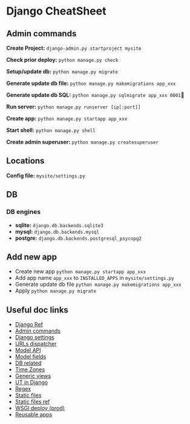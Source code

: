 # Django CheatSheet

## Admin commands

**Create Project:** `django-admin.py startproject mysite`

**Check prior deploy:** `python manage.py check`

**Setup/update db:** `python manage.py migrate`

**Generate update db file:** `python manage.py makemigrations app_xxx`

**Generate update db SQL:** `python manage.py sqlmigrate app_xxx 0001`

**Run server:** `python manage.py runserver [ip[:port]]`

**Create app:** `python manage.py startapp app_xxx`

**Start shell:** `python manage.py shell`

**Create admin superuser:** `python manage.py createsuperuser`

## Locations

**Config file:** `mysite/settings.py`

## DB

### DB engines

- **sqlite:** `django.db.backends.sqlite3`
- **mysql:** `django.db.backends.mysql`
- **postgre:** `django.db.backends.postgresql_psycopg2`

## Add new app

- Create new app `python manage.py startapp app_xxx`
- Add app name `app_xxx` to `INSTALLED_APPS` in `mysite/settings.py`
- Generate update db file `python manage.py makemigrations app_xxx`
- Apply `python manage.py migrate`

## Useful doc links

- [Django Ref](https://docs.djangoproject.com/en/1.7/ref/)
- [Admin commands](https://docs.djangoproject.com/en/1.7/ref/django-admin/)
- [Django settings](https://docs.djangoproject.com/en/1.7/topics/settings/)
- [URLs dispatcher](https://docs.djangoproject.com/en/1.7/topics/http/urls/)
- [Model API](https://docs.djangoproject.com/en/1.7/ref/models/instances/)
- [Model fields](https://docs.djangoproject.com/en/1.7/ref/models/fields/)
- [DB related](https://docs.djangoproject.com/en/1.7/topics/db/)
- [Time Zones](https://docs.djangoproject.com/en/1.7/topics/i18n/timezones/)
- [Generic views](https://docs.djangoproject.com/en/1.7/topics/class-based-views/)
- [UT in Django](https://docs.djangoproject.com/en/1.7/topics/testing/)
- [Regex](https://docs.python.org/3/library/re.html#module-re)
- [Static files](https://docs.djangoproject.com/en/1.7/howto/static-files/)
- [Static files ref](https://docs.djangoproject.com/en/1.7/ref/contrib/staticfiles/)
- [WSGI deploy (prod)](https://docs.djangoproject.com/en/1.7/howto/deployment/wsgi/)
- [Reusable apps](https://docs.djangoproject.com/en/1.7/intro/reusable-apps/)